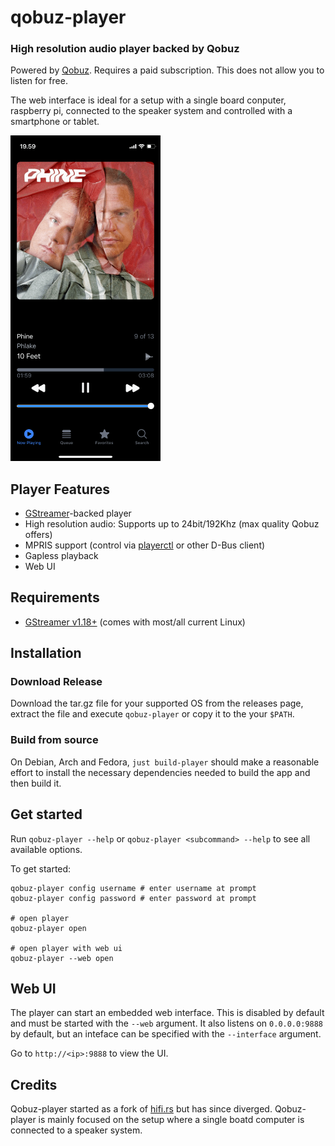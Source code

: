 # qobuz-player

### High resolution audio player backed by Qobuz

Powered by [Qobuz](https://www.qobuz.com). Requires a paid subscription. This does not allow you to listen for free.

The web interface is ideal for a setup with a single board conputer, raspberry pi, connected to the speaker system and controlled with a smartphone or tablet.

<img src="/qobuz-player-webui.png?raw=true" width="240">

## Player Features

- [GStreamer](https://gstreamer.freedesktop.org/)-backed player
- High resolution audio: Supports up to 24bit/192Khz (max quality Qobuz offers)
- MPRIS support (control via [playerctl](https://github.com/altdesktop/playerctl) or other D-Bus client)
- Gapless playback
- Web UI 

## Requirements

- [GStreamer v1.18+](https://gstreamer.freedesktop.org/documentation/installing/index.html) (comes with most/all current Linux)

## Installation

### Download Release

Download the tar.gz file for your supported OS from the releases page, extract the file and execute `qobuz-player` or copy it to the your `$PATH`.

### Build from source

On Debian, Arch and Fedora, `just build-player` should make a reasonable effort to install the necessary dependencies needed to build the app and then build it.

## Get started

Run `qobuz-player --help` or `qobuz-player <subcommand> --help` to see all available options.

To get started:

```shell
qobuz-player config username # enter username at prompt
qobuz-player config password # enter password at prompt

# open player
qobuz-player open

# open player with web ui
qobuz-player --web open
```

## Web UI

The player can start an embedded web interface. This is disabled by default and must be started with the `--web` argument. It also listens on `0.0.0.0:9888` by default,
but an inteface can be specified with the `--interface` argument.

Go to `http://<ip>:9888` to view the UI.

## Credits
Qobuz-player started as a fork of [hifi.rs](https://github.com/iamdb/hifi.rs) but has since diverged. 
Qobuz-player is mainly focused on the setup where a single boatd computer is connected to a speaker system.
